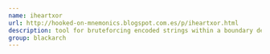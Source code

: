 ```yaml
---
name: iheartxor
url: http://hooked-on-mnemonics.blogspot.com.es/p/iheartxor.html
description: tool for bruteforcing encoded strings within a boundary defined by a regular expression. It will bruteforce the key value range of 0x1 through 0x255. URL : http://hooked-on-mnemonics.blogspot.com.es/p/iheartxor.html Groups : blackarch blackarch-cracker
group: blackarch
---
```

